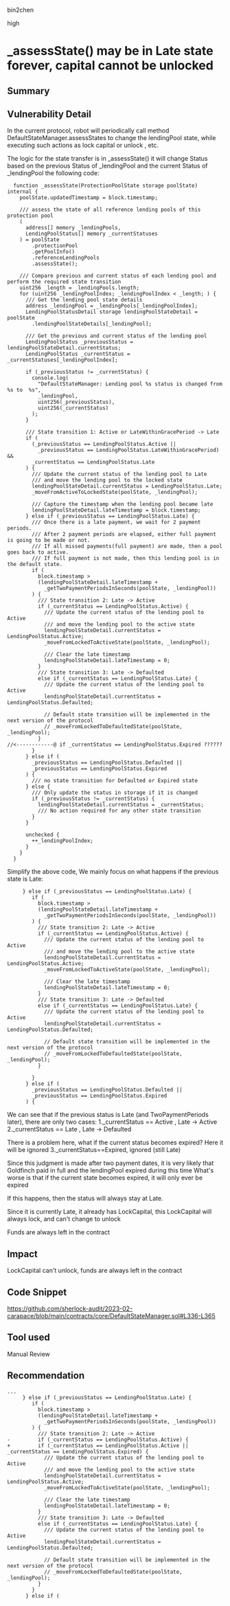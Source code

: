 bin2chen

high

# _assessState() may be in Late state forever, capital cannot be unlocked

## Summary

## Vulnerability Detail
In the current protocol, robot will periodically call method DefaultStateManager.assessStates to change the lendingPool state, while executing such actions as lock capital or unlock , etc.

The logic for the state transfer is in _assessState() 
it will change Status based on the previous Status of _lendingPool and the current Status of _lendingPool 
 the following code:
```solidity
  function _assessState(ProtectionPoolState storage poolState) internal {
    poolState.updatedTimestamp = block.timestamp;

    /// assess the state of all reference lending pools of this protection pool
    (
      address[] memory _lendingPools,
      LendingPoolStatus[] memory _currentStatuses
    ) = poolState
        .protectionPool
        .getPoolInfo()
        .referenceLendingPools
        .assessState();

    /// Compare previous and current status of each lending pool and perform the required state transition
    uint256 _length = _lendingPools.length;
    for (uint256 _lendingPoolIndex; _lendingPoolIndex < _length; ) {
      /// Get the lending pool state details
      address _lendingPool = _lendingPools[_lendingPoolIndex];
      LendingPoolStatusDetail storage lendingPoolStateDetail = poolState
        .lendingPoolStateDetails[_lendingPool];

      /// Get the previous and current status of the lending pool
      LendingPoolStatus _previousStatus = lendingPoolStateDetail.currentStatus;
      LendingPoolStatus _currentStatus = _currentStatuses[_lendingPoolIndex];

      if (_previousStatus != _currentStatus) {
        console.log(
          "DefaultStateManager: Lending pool %s status is changed from %s to  %s",
          _lendingPool,
          uint256(_previousStatus),
          uint256(_currentStatus)
        );
      }

      /// State transition 1: Active or LateWithinGracePeriod -> Late
      if (
        (_previousStatus == LendingPoolStatus.Active ||
          _previousStatus == LendingPoolStatus.LateWithinGracePeriod) &&
        _currentStatus == LendingPoolStatus.Late
      ) {
        /// Update the current status of the lending pool to Late
        /// and move the lending pool to the locked state
        lendingPoolStateDetail.currentStatus = LendingPoolStatus.Late;
        _moveFromActiveToLockedState(poolState, _lendingPool);

        /// Capture the timestamp when the lending pool became late
        lendingPoolStateDetail.lateTimestamp = block.timestamp;
      } else if (_previousStatus == LendingPoolStatus.Late) {
        /// Once there is a late payment, we wait for 2 payment periods.
        /// After 2 payment periods are elapsed, either full payment is going to be made or not.
        /// If all missed payments(full payment) are made, then a pool goes back to active.
        /// If full payment is not made, then this lending pool is in the default state.
        if (
          block.timestamp >
          (lendingPoolStateDetail.lateTimestamp +
            _getTwoPaymentPeriodsInSeconds(poolState, _lendingPool))
        ) {
          /// State transition 2: Late -> Active
          if (_currentStatus == LendingPoolStatus.Active) {
            /// Update the current status of the lending pool to Active
            /// and move the lending pool to the active state
            lendingPoolStateDetail.currentStatus = LendingPoolStatus.Active;
            _moveFromLockedToActiveState(poolState, _lendingPool);

            /// Clear the late timestamp
            lendingPoolStateDetail.lateTimestamp = 0;
          }
          /// State transition 3: Late -> Defaulted
          else if (_currentStatus == LendingPoolStatus.Late) {
            /// Update the current status of the lending pool to Active
            lendingPoolStateDetail.currentStatus = LendingPoolStatus.Defaulted;

            // Default state transition will be implemented in the next version of the protocol
            // _moveFromLockedToDefaultedState(poolState, _lendingPool);
          }
//<------------@ if _currentStatus == LendingPoolStatus.Expired ?????? 
        }
      } else if (
        _previousStatus == LendingPoolStatus.Defaulted ||
        _previousStatus == LendingPoolStatus.Expired
      ) {
        /// no state transition for Defaulted or Expired state
      } else {
        /// Only update the status in storage if it is changed
        if (_previousStatus != _currentStatus) {
          lendingPoolStateDetail.currentStatus = _currentStatus;
          /// No action required for any other state transition
        }
      }

      unchecked {
        ++_lendingPoolIndex;
      }
    }
  }
```
Simplify the above code, We mainly focus on what happens if the previous state is Late:
```solidity
     } else if (_previousStatus == LendingPoolStatus.Late) {
        if (
          block.timestamp >
          (lendingPoolStateDetail.lateTimestamp +
            _getTwoPaymentPeriodsInSeconds(poolState, _lendingPool))
        ) {
          /// State transition 2: Late -> Active
          if (_currentStatus == LendingPoolStatus.Active) {
            /// Update the current status of the lending pool to Active
            /// and move the lending pool to the active state
            lendingPoolStateDetail.currentStatus = LendingPoolStatus.Active;
            _moveFromLockedToActiveState(poolState, _lendingPool);

            /// Clear the late timestamp
            lendingPoolStateDetail.lateTimestamp = 0;
          }
          /// State transition 3: Late -> Defaulted
          else if (_currentStatus == LendingPoolStatus.Late) {
            /// Update the current status of the lending pool to Active
            lendingPoolStateDetail.currentStatus = LendingPoolStatus.Defaulted;

            // Default state transition will be implemented in the next version of the protocol
            // _moveFromLockedToDefaultedState(poolState, _lendingPool);
          }
      
        }
      } else if (
        _previousStatus == LendingPoolStatus.Defaulted ||
        _previousStatus == LendingPoolStatus.Expired
      ) {
```

We can see that if the previous status is Late (and TwoPaymentPeriods later), there are only two cases:
1._currentStatus == Active , Late -> Active
2._currentStatus == Late , Late -> Defaulted

There is a problem here, what if the current status becomes expired? Here it will be ignored
3._currentStatus==Expired,    ignored  (still Late)

 Since this judgment is made after two payment dates, it is very likely that Goldfinch paid in full and the lendingPool expired during this time
What's worse is that if the current state becomes expired, it will only ever be expired

 If this happens, then the status will always stay at Late.

 Since it is currently Late, it already has LockCapital, this LockCapital will always lock, and can't change to unlock

Funds are always left in the contract


## Impact

LockCapital  can't  unlock,  funds are always left in the contract

## Code Snippet

https://github.com/sherlock-audit/2023-02-carapace/blob/main/contracts/core/DefaultStateManager.sol#L336-L365

## Tool used

Manual Review

## Recommendation

```solidity
...
     } else if (_previousStatus == LendingPoolStatus.Late) {
        if (
          block.timestamp >
          (lendingPoolStateDetail.lateTimestamp +
            _getTwoPaymentPeriodsInSeconds(poolState, _lendingPool))
        ) {
          /// State transition 2: Late -> Active
-         if (_currentStatus == LendingPoolStatus.Active) {
+         if (_currentStatus == LendingPoolStatus.Active || _currentStatus == LendingPoolStatus.Expired) {
            /// Update the current status of the lending pool to Active
            /// and move the lending pool to the active state
            lendingPoolStateDetail.currentStatus = LendingPoolStatus.Active;
            _moveFromLockedToActiveState(poolState, _lendingPool);

            /// Clear the late timestamp
            lendingPoolStateDetail.lateTimestamp = 0;
          }
          /// State transition 3: Late -> Defaulted
          else if (_currentStatus == LendingPoolStatus.Late) {
            /// Update the current status of the lending pool to Active
            lendingPoolStateDetail.currentStatus = LendingPoolStatus.Defaulted;

            // Default state transition will be implemented in the next version of the protocol
            // _moveFromLockedToDefaultedState(poolState, _lendingPool);
          }
        }
      } else if (
```

